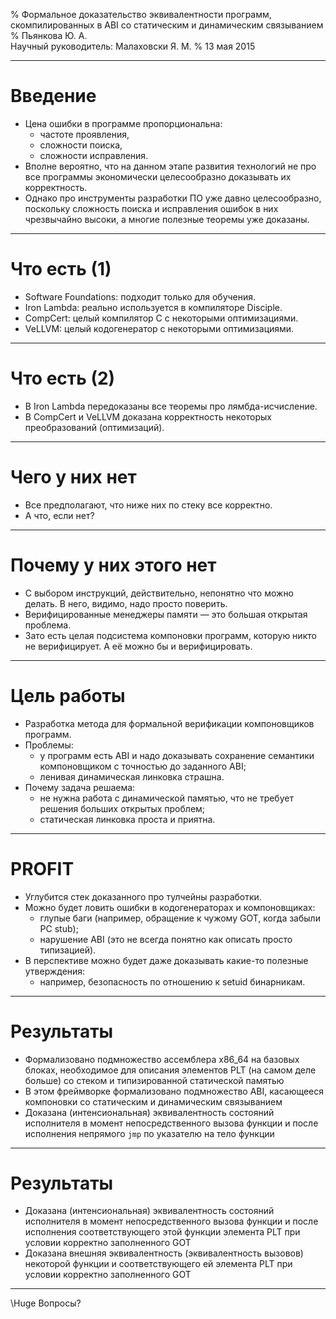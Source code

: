 %   Формальное доказательство эквивалентности программ, скомпилированных в ABI
    со статическим и динамическим связыванием
%   Пьянкова Ю. А.\
    Научный руководитель: Малаховски Я. М.
%   13 мая 2015

---

# Введение

* Цена ошибки в программе пропорциональна:
    * частоте проявления,
    * сложности поиска,
    * сложности исправления.
* Вполне вероятно, что на данном этапе развития технологий не про все
  программы экономически целесообразно доказывать их корректность.
* Однако про инструменты разработки ПО уже давно целесообразно,
  поскольку сложность поиска и исправления ошибок в них чрезвычайно
  высоки, а многие полезные теоремы уже доказаны.

---

# Что есть (1)

* Software Foundations: подходит только для обучения.
* Iron Lambda: реально используется в компиляторе Disciple.
* CompCert: целый компилятор C с некоторыми оптимизациями.
* VeLLVM: целый кодогенератор с некоторыми оптимизациями.

---

# Что есть (2)

* В Iron Lambda передоказаны все теоремы про лямбда-исчисление.
* В CompCert и VeLLVM доказана корректность некоторых преобразований (оптимизаций).

---

# Чего у них нет

* Все предполагают, что ниже них по стеку все корректно.
* А что, если нет?

---

# Почему у них этого нет

* С выбором инструкций, действительно, непонятно что можно делать. В него, видимо, надо просто поверить.
* Верифицированные менеджеры памяти — это большая открытая проблема.
* Зато есть целая подсистема компоновки программ, которую никто не верифицирует. А её можно бы и верифицировать.

---

# Цель работы

* Разработка метода для формальной верификации компоновщиков программ.
* Проблемы:
    * у программ есть ABI и надо доказывать сохранение семантики компоновщиком с точностью до заданного ABI;
    * ленивая динамическая линковка страшна.
* Почему задача решаема:
    * не нужна работа с динамической памятью, что не требует решения больших открытых проблем;
    * статическая линковка проста и приятна.

---

# PROFIT

* Углубится стек доказанного про тулчейны разработки.
* Можно будет ловить ошибки в кодогенераторах и компоновщиках:
    * глупые баги (например, обращение к чужому GOT, когда забыли PC stub);
    * нарушение ABI (это не всегда понятно как описать просто типизацией).
* В перспективе можно будет даже доказывать какие-то полезные утверждения:
    * например, безопасность по отношению к setuid бинарникам.

---

# Результаты

*   Формализовано подмножество ассемблера x86_64 на базовых блоках, необходимое
    для описания элементов PLT (на самом деле больше) со стеком и
    типизированной статической памятью
*   В этом фреймворке формализовано подмножество ABI, касающееся компоновки
    со статическим и динамическим связыванием
*   Доказана (интенсиональная) эквивалентность состояний исполнителя в момент
    непосредственного вызова функции и после исполнения непрямого `jmp` по
    указателю на тело функции

---

# Результаты

*   Доказана (интенсиональная) эквивалентность состояний исполнителя в момент
    непосредственного вызова функции и после исполнения соответствующего этой
    функции элемента PLT при условии корректно заполненного GOT
*   Доказана внешняя эквивалентность (эквивалентность вызовов) некоторой
    функции и соответствующего ей элемента PLT при условии корректно
    заполненного GOT

---

\Huge Вопросы?

